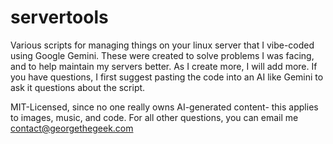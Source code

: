 # servertools

Various scripts for managing things on your linux server that I vibe-coded using Google Gemini. These were created to solve problems I was facing, and to help maintain my servers better. As I create more, I will add more. If you have questions, I first suggest pasting the code into an AI like Gemini to ask it questions about the script.



MIT-Licensed, since no one really owns AI-generated content- this applies to images, music, and code. For all other questions, you can email me contact@georgethegeek.com

